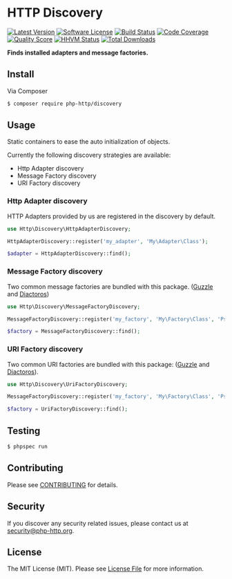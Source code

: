 # HTTP Discovery

[![Latest Version](https://img.shields.io/github/release/php-http/discovery.svg?style=flat-square)](https://github.com/php-http/discovery/releases)
[![Software License](https://img.shields.io/badge/license-MIT-brightgreen.svg?style=flat-square)](LICENSE)
[![Build Status](https://img.shields.io/travis/php-http/discovery.svg?style=flat-square)](https://travis-ci.org/php-http/discovery)
[![Code Coverage](https://img.shields.io/scrutinizer/coverage/g/php-http/discovery.svg?style=flat-square)](https://scrutinizer-ci.com/g/php-http/discovery)
[![Quality Score](https://img.shields.io/scrutinizer/g/php-http/discovery.svg?style=flat-square)](https://scrutinizer-ci.com/g/php-http/discovery)
[![HHVM Status](https://img.shields.io/hhvm/php-http/discovery.svg?style=flat-square)](http://hhvm.h4cc.de/package/php-http/discovery)
[![Total Downloads](https://img.shields.io/packagist/dt/php-http/discovery.svg?style=flat-square)](https://packagist.org/packages/php-http/discovery)

**Finds installed adapters and message factories.**


## Install

Via Composer

``` bash
$ composer require php-http/discovery
```


## Usage

Static containers to ease the auto initialization of objects.

Currently the following discovery strategies are available:

- Http Adapter discovery
- Message Factory discovery
- URI Factory discovery


### Http Adapter discovery

HTTP Adapters provided by us are registered in the discovery by default.

``` php
use Http\Discovery\HttpAdapterDiscovery;

HttpAdapterDiscovery::register('my_adapter', 'My\Adapter\Class');

$adapter = HttpAdapterDiscovery::find();
```


### Message Factory discovery

Two common message factories are bundled with this package. ([Guzzle](https://github.com/guzzle/psr7) and [Diactoros](https://github.com/zendframework/zend-diactoros))

``` php
use Http\Discovery\MessageFactoryDiscovery;

MessageFactoryDiscovery::register('my_factory', 'My\Factory\Class', 'Psr\Request\Implementation\Class');

$factory = MessageFactoryDiscovery::find();
```


### URI Factory discovery

Two common URI factories are bundled with this package: ([Guzzle](https://github.com/guzzle/psr7) and [Diactoros](https://github.com/zendframework/zend-diactoros)).

``` php
use Http\Discovery\UriFactoryDiscovery;

MessageFactoryDiscovery::register('my_factory', 'My\Factory\Class', 'Psr\Uri\Implementation\Class');

$factory = UriFactoryDiscovery::find();
```


## Testing

``` bash
$ phpspec run
```


## Contributing

Please see [CONTRIBUTING](CONTRIBUTING.md) for details.


## Security

If you discover any security related issues, please contact us at [security@php-http.org](mailto:security@php-http.org).


## License

The MIT License (MIT). Please see [License File](LICENSE) for more information.
